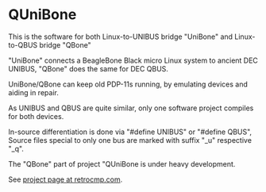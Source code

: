 # QUniBone
This is the software for both
Linux-to-UNIBUS bridge "UniBone"
and
Linux-to-QBUS bridge "QBone"

"UniBone" connects a BeagleBone Black micro Linux system to ancient DEC UNIBUS,
"QBone" does the same for DEC QBUS.

UniBone/QBone can keep old PDP-11s running, by emulating devices and aiding in repair.

As UNIBUS and QBUS are quite similar, only one software project compiles for both devices.

In-source differentiation is done via "#define UNIBUS" or "#define QBUS",
Source files special to only one bus are marked with suffix "_u" respective "_q".

The "QBone" part of project "QUniBone is under heavy development.

See [project page at retrocmp.com](http://retrocmp.com/projects/unibone/).

